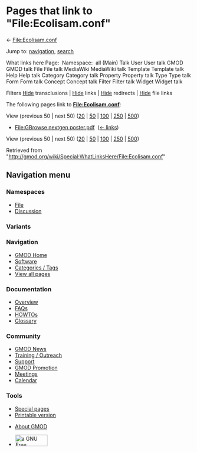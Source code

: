 <div id="mw-page-base" class="noprint">

</div>

<div id="mw-head-base" class="noprint">

</div>

<div id="content" class="mw-body" role="main">

<span id="top"></span>

<div id="mw-js-message" style="display:none;">

</div>



# <span dir="auto">Pages that link to "File:Ecolisam.conf"</span>

<div id="bodyContent">

<div id="contentSub">

← [File:Ecolisam.conf](/wiki/File:Ecolisam.conf "File:Ecolisam.conf")

</div>

<div id="jump-to-nav" class="mw-jump">

Jump to: [navigation](#mw-navigation), [search](#p-search)

</div>

<div id="mw-content-text">

What links here Page:  Namespace:  all (Main) Talk User User talk GMOD
GMOD talk File File talk MediaWiki MediaWiki talk Template Template talk
Help Help talk Category Category talk Property Property talk Type Type
talk Form Form talk Concept Concept talk Filter Filter talk Widget
Widget talk

Filters
[Hide](/mediawiki/index.php?title=Special:WhatLinksHere/File:Ecolisam.conf&hidetrans=1 "Special:WhatLinksHere/File:Ecolisam.conf")
transclusions \|
[Hide](/mediawiki/index.php?title=Special:WhatLinksHere/File:Ecolisam.conf&hidelinks=1 "Special:WhatLinksHere/File:Ecolisam.conf")
links \|
[Hide](/mediawiki/index.php?title=Special:WhatLinksHere/File:Ecolisam.conf&hideredirs=1 "Special:WhatLinksHere/File:Ecolisam.conf")
redirects \|
[Hide](/mediawiki/index.php?title=Special:WhatLinksHere/File:Ecolisam.conf&hideimages=1 "Special:WhatLinksHere/File:Ecolisam.conf")
file links

The following pages link to
**[File:Ecolisam.conf](/wiki/File:Ecolisam.conf "File:Ecolisam.conf")**:

View (previous 50 \| next 50)
([20](/mediawiki/index.php?title=Special:WhatLinksHere/File:Ecolisam.conf&limit=20 "Special:WhatLinksHere/File:Ecolisam.conf")
\|
[50](/mediawiki/index.php?title=Special:WhatLinksHere/File:Ecolisam.conf&limit=50 "Special:WhatLinksHere/File:Ecolisam.conf")
\|
[100](/mediawiki/index.php?title=Special:WhatLinksHere/File:Ecolisam.conf&limit=100 "Special:WhatLinksHere/File:Ecolisam.conf")
\|
[250](/mediawiki/index.php?title=Special:WhatLinksHere/File:Ecolisam.conf&limit=250 "Special:WhatLinksHere/File:Ecolisam.conf")
\|
[500](/mediawiki/index.php?title=Special:WhatLinksHere/File:Ecolisam.conf&limit=500 "Special:WhatLinksHere/File:Ecolisam.conf"))

- [File:GBrowse nextgen
  poster.pdf](/wiki/File:GBrowse_nextgen_poster.pdf "File:GBrowse nextgen poster.pdf")
  ‎ <span class="mw-whatlinkshere-tools">([←
  links](/mediawiki/index.php?title=Special:WhatLinksHere&target=File%3AGBrowse+nextgen+poster.pdf "Special:WhatLinksHere"))</span>

View (previous 50 \| next 50)
([20](/mediawiki/index.php?title=Special:WhatLinksHere/File:Ecolisam.conf&limit=20 "Special:WhatLinksHere/File:Ecolisam.conf")
\|
[50](/mediawiki/index.php?title=Special:WhatLinksHere/File:Ecolisam.conf&limit=50 "Special:WhatLinksHere/File:Ecolisam.conf")
\|
[100](/mediawiki/index.php?title=Special:WhatLinksHere/File:Ecolisam.conf&limit=100 "Special:WhatLinksHere/File:Ecolisam.conf")
\|
[250](/mediawiki/index.php?title=Special:WhatLinksHere/File:Ecolisam.conf&limit=250 "Special:WhatLinksHere/File:Ecolisam.conf")
\|
[500](/mediawiki/index.php?title=Special:WhatLinksHere/File:Ecolisam.conf&limit=500 "Special:WhatLinksHere/File:Ecolisam.conf"))

</div>

<div class="printfooter">

Retrieved from
"<http://gmod.org/wiki/Special:WhatLinksHere/File:Ecolisam.conf>"

</div>

<div id="catlinks" class="catlinks catlinks-allhidden">

</div>

<div class="visualClear">

</div>

</div>

</div>

<div id="mw-navigation">

## Navigation menu

<div id="mw-head">



<div id="left-navigation">

<div id="p-namespaces" class="vectorTabs" role="navigation"
aria-labelledby="p-namespaces-label">

### Namespaces

- <span id="ca-nstab-image"><a href="/wiki/File:Ecolisam.conf" accesskey="c"
  title="View the file page [c]">File</a></span>
- <span id="ca-talk"><a
  href="/mediawiki/index.php?title=File_talk:Ecolisam.conf&amp;action=edit&amp;redlink=1"
  accesskey="t"
  title="Discussion about the content page [t]">Discussion</a></span>

</div>

<div id="p-variants" class="vectorMenu emptyPortlet" role="navigation"
aria-labelledby="p-variants-label">

### 

### Variants[](#)

<div class="menu">

</div>

</div>

</div>

<div id="right-navigation">





</div>



</div>

</div>

</div>

<div id="mw-panel">

<div id="p-logo" role="banner">

<a href="/wiki/Main_Page"
style="background-image: url(http://gmod.org/images/GMOD-cogs.png);"
title="Visit the main page"></a>

</div>

<div id="p-Navigation" class="portal" role="navigation"
aria-labelledby="p-Navigation-label">

### Navigation

<div class="body">

- <span id="n-GMOD-Home">[GMOD Home](/wiki/Main_Page)</span>
- <span id="n-Software">[Software](/wiki/GMOD_Components)</span>
- <span id="n-Categories-.2F-Tags">[Categories /
  Tags](/wiki/Categories)</span>
- <span id="n-View-all-pages">[View all
  pages](/wiki/Special:AllPages)</span>

</div>

</div>

<div id="p-Documentation" class="portal" role="navigation"
aria-labelledby="p-Documentation-label">

### Documentation

<div class="body">

- <span id="n-Overview">[Overview](/wiki/Overview)</span>
- <span id="n-FAQs">[FAQs](/wiki/Category:FAQ)</span>
- <span id="n-HOWTOs">[HOWTOs](/wiki/Category:HOWTO)</span>
- <span id="n-Glossary">[Glossary](/wiki/Glossary)</span>

</div>

</div>

<div id="p-Community" class="portal" role="navigation"
aria-labelledby="p-Community-label">

### Community

<div class="body">

- <span id="n-GMOD-News">[GMOD News](/wiki/GMOD_News)</span>
- <span id="n-Training-.2F-Outreach">[Training /
  Outreach](/wiki/Training_and_Outreach)</span>
- <span id="n-Support">[Support](/wiki/Support)</span>
- <span id="n-GMOD-Promotion">[GMOD
  Promotion](/wiki/GMOD_Promotion)</span>
- <span id="n-Meetings">[Meetings](/wiki/Meetings)</span>
- <span id="n-Calendar">[Calendar](/wiki/Calendar)</span>

</div>

</div>

<div id="p-tb" class="portal" role="navigation"
aria-labelledby="p-tb-label">

### Tools

<div class="body">

- <span id="t-specialpages"><a href="/wiki/Special:SpecialPages" accesskey="q"
  title="A list of all special pages [q]">Special pages</a></span>
- <span id="t-print"><a
  href="/mediawiki/index.php?title=Special:WhatLinksHere/File:Ecolisam.conf&amp;printable=yes"
  rel="alternate" accesskey="p"
  title="Printable version of this page [p]">Printable version</a></span>

</div>

</div>

</div>

</div>

<div id="footer" role="contentinfo">

- <span id="footer-places-about">[About
  GMOD](/wiki/GMOD:About "GMOD:About")</span>

<!-- -->

- <span id="footer-copyrightico">[<img src="http://www.gnu.org/graphics/gfdl-logo-small.png" width="88"
  height="31" alt="a GNU Free Documentation License" />](http://www.gnu.org/licenses/fdl-1.3.html)</span>




</div>
